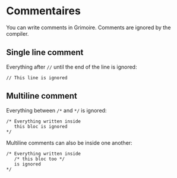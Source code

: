 # Commentaires

You can write comments in Grimoire.
Comments are ignored by the compiler.


## Single line comment
Everything after `//` until the end of the line is ignored:
```grimoire
// This line is ignored
```

## Multiline comment
Everything between `/*` and `*/` is ignored:
```grimoire
/* Everything written inside
   this bloc is ignored
*/
```

Multiline comments can also be inside one another:
```grimoire
/* Everything written inside
   /* this bloc too */
   is ignored
*/
```
